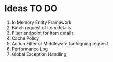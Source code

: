 # Ideas TO DO

1. In Memory Entity Framework
2. Batch request of item details
3. Filter endpoint for item details
4. Cache Policy
5. Action Filter or Middleware for logging request
6. Performance Log
7. Global Exception Handling

